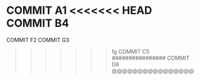 COMMIT A1
<<<<<<< HEAD
COMMIT B4
=======
COMMIT F2
COMMIT G3
>>>>>>> fg
COMMIT C5
################
COMMIT D6
@@@@@@@@@@@@@@@@